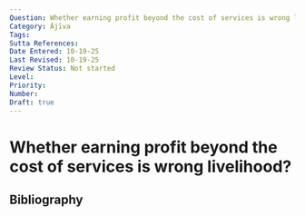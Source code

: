 ```yaml
---
Question: Whether earning profit beyond the cost of services is wrong livelihood?
Category: Ājīva
Tags: 
Sutta References: 
Date Entered: 10-19-25
Last Revised: 10-19-25
Review Status: Not started
Level: 
Priority: 
Number: 
Draft: true
---
```


# Whether earning profit beyond the cost of services is wrong livelihood?

## Bibliography

<!-- 

Notes:



-->